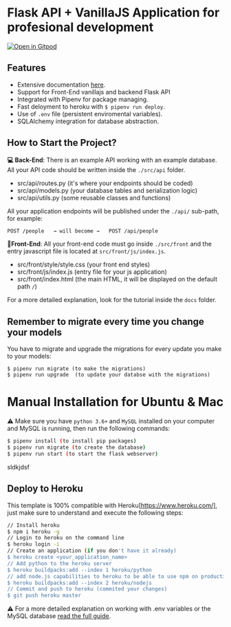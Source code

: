# Flask API + VanillaJS Application for profesional development

[![Open in Gitpod](https://gitpod.io/button/open-in-gitpod.svg)](https://gitpod.io/from-referrer/)

## Features

- Extensive documentation [here](https://github.com/4GeeksAcademy/flask-api-vanillajs-boilerplate/tree/master/docs).
- Support for Front-End vanillajs and backend Flask API
- Integrated with Pipenv for package managing.
- Fast deloyment to heroku with `$ pipenv run deploy`.
- Use of `.env` file (persistent enviromental variables).
- SQLAlchemy integration for database abstraction.

## How to Start the Project?

**💻 Back-End**: There is an example API working with an example database. All your API code should be written inside the `./src/api` folder.

- src/api/routes.py (it's where your endpoints should be coded)
- src/api/models.py (your database tables and serialization logic)
- src/api/utils.py (some reusable classes and functions)

All your application endpoints will be published under the `./api/` sub-path, for example:

```bash
POST /people   → will become →   POST /api/people
```

**🎨Front-End**: All your front-end code must go inside `./src/front` and the entry javascript file is located at `src/front/js/index.js`.

- src/front/style/style.css (your front end styles)
- src/front/js/index.js (entry file for your js application)
- src/front/index.html (the main HTML, it will be displayed on the default path `/`)

For a more detailed explanation, look for the tutorial inside the `docs` folder.

## Remember to migrate every time you change your models

You have to migrate and upgrade the migrations for every update you make to your models:
```
$ pipenv run migrate (to make the migrations)
$ pipenv run upgrade  (to update your databse with the migrations)
```


# Manual Installation for Ubuntu & Mac

⚠️ Make sure you have `python 3.6+` and `MySQL` installed on your computer and MySQL is running, then run the following commands:
```sh
$ pipenv install (to install pip packages)
$ pipenv run migrate (to create the database)
$ pipenv run start (to start the flask webserver)
```
sldkjdsf

## Deploy to Heroku

This template is 100% compatible with Heroku[https://www.heroku.com/], just make sure to understand and execute the following steps:

```sh
// Install heroku
$ npm i heroku -g
// Login to heroku on the command line
$ heroku login -i
// Create an application (if you don't have it already)
$ heroku create <your_application_name>
// Add python to the heroku server
$ heroku buildpacks:add --index 1 heroku/python
// add node.js capabilities to heroku to be able to use npm on production
$ heroku buildpacks:add --index 2 heroku/nodejs
// Commit and push to heroku (commited your changes)
$ git push heroku master
```
:warning: For a more detailed explanation on working with .env variables or the MySQL database [read the full guide](https://github.com/4GeeksAcademy/flask-rest-hello/blob/master/docs/DEPLOY_YOUR_APP.md).
